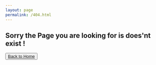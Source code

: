 ```yaml
---
layout: page
permalink: /404.html
---
```

<h2> Sorry the Page you are looking for is does'nt exist ! </h2>

<button class="btn btn-lg btn-default"><a href="/">Back to Home</a></button>